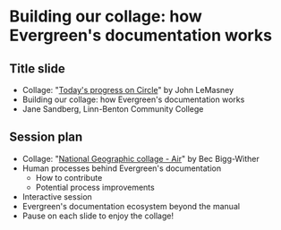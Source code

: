 # Building our collage: how Evergreen's documentation works

## Title slide

* Collage: "[Today's progress on Circle](https://flic.kr/p/RBXmJ6)" by John LeMasney
* Building our collage: how Evergreen's documentation works
* Jane Sandberg, Linn-Benton Community College

## Session plan

* Collage: "[National Geographic collage - Air](https://www.flickr.com/photos/redaktor/8638965731)" by Bec Bigg-Wither
* Human processes behind Evergreen's documentation
  * How to contribute
  * Potential process improvements
* Interactive session
* Evergreen's documentation ecosystem beyond the manual
* Pause on each slide to enjoy the collage!
